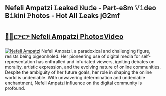 ## Nefeli Ampatzi 𝙻eaked 𝙽u𝚍e - Part-e8m 𝚅𝚒deo B𝚒kini 𝙿hotos - Hot All 𝙻eaks jG2mf

# <h2><a href="http://ld0mda.urlbe.top/?page=Nefeli+Ampatzi">🔗🔗👉👉 Nefeli Ampatzi P𝚑oto𝚜Vid𝚎o</a></h2>

[![Nefeli Ampatzi](https://i.imgur.com/eBuTRDB.gif)](http://ld0mda.urlbe.top/?page=Nefeli+Ampatzi)
Nefeli Ampatzi, a paradoxical and challenging figure, resists being pigeonholed. Her pioneering use of digital media for self-representation has enthralled and infuriated viewers, igniting debates on morality, artistic expression, and the evolving nature of online communities. Despite the ambiguity of her future goals, her role in shaping the online world is undeniable. With unwavering determination and undeniable enchantment, Nefeli Ampatzi influence on the digital community is profound.
